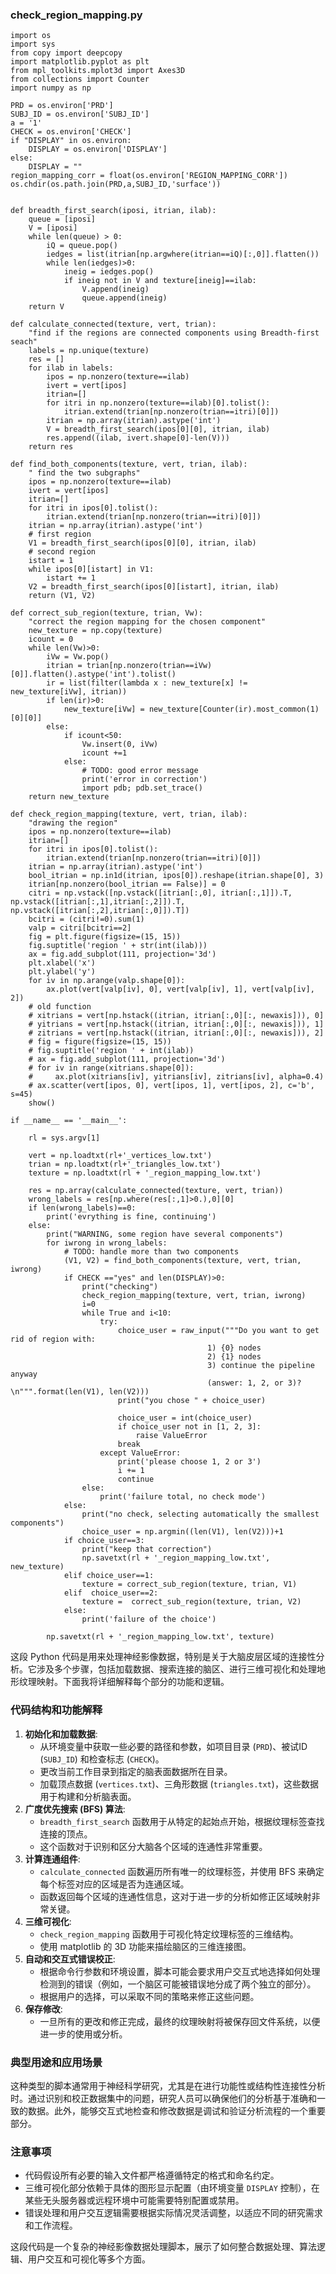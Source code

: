 





### check_region_mapping.py

```
import os
import sys
from copy import deepcopy
import matplotlib.pyplot as plt
from mpl_toolkits.mplot3d import Axes3D
from collections import Counter
import numpy as np

PRD = os.environ['PRD']
SUBJ_ID = os.environ['SUBJ_ID']
a = '1'
CHECK = os.environ['CHECK']
if "DISPLAY" in os.environ:
    DISPLAY = os.environ['DISPLAY']
else:
    DISPLAY = ""
region_mapping_corr = float(os.environ['REGION_MAPPING_CORR'])
os.chdir(os.path.join(PRD,a,SUBJ_ID,'surface'))


def breadth_first_search(iposi, itrian, ilab):
    queue = [iposi]
    V = [iposi]
    while len(queue) > 0:
        iQ = queue.pop()
        iedges = list(itrian[np.argwhere(itrian==iQ)[:,0]].flatten())
        while len(iedges)>0:
            ineig = iedges.pop()
            if ineig not in V and texture[ineig]==ilab:
                V.append(ineig)
                queue.append(ineig)
    return V

def calculate_connected(texture, vert, trian):
    "find if the regions are connected components using Breadth-first seach"
    labels = np.unique(texture) 
    res = []
    for ilab in labels:
        ipos = np.nonzero(texture==ilab)
        ivert = vert[ipos]
        itrian=[]
        for itri in np.nonzero(texture==ilab)[0].tolist():
            itrian.extend(trian[np.nonzero(trian==itri)[0]])
        itrian = np.array(itrian).astype('int')
        V = breadth_first_search(ipos[0][0], itrian, ilab)
        res.append((ilab, ivert.shape[0]-len(V)))
    return res

def find_both_components(texture, vert, trian, ilab):
    " find the two subgraphs"
    ipos = np.nonzero(texture==ilab)
    ivert = vert[ipos]
    itrian=[]
    for itri in ipos[0].tolist():
        itrian.extend(trian[np.nonzero(trian==itri)[0]])
    itrian = np.array(itrian).astype('int')
    # first region
    V1 = breadth_first_search(ipos[0][0], itrian, ilab)
    # second region
    istart = 1
    while ipos[0][istart] in V1:
        istart += 1   
    V2 = breadth_first_search(ipos[0][istart], itrian, ilab)
    return (V1, V2)

def correct_sub_region(texture, trian, Vw):
    "correct the region mapping for the chosen component"
    new_texture = np.copy(texture)
    icount = 0
    while len(Vw)>0:
        iVw = Vw.pop()
        itrian = trian[np.nonzero(trian==iVw)[0]].flatten().astype('int').tolist()
        ir = list(filter(lambda x : new_texture[x] != new_texture[iVw], itrian))
        if len(ir)>0:
            new_texture[iVw] = new_texture[Counter(ir).most_common(1)[0][0]] 
        else:
            if icount<50: 
                Vw.insert(0, iVw)
                icount +=1
            else:
                # TODO: good error message
                print('error in correction')
                import pdb; pdb.set_trace()
    return new_texture

def check_region_mapping(texture, vert, trian, ilab):
    "drawing the region"
    ipos = np.nonzero(texture==ilab)
    itrian=[]
    for itri in ipos[0].tolist():
        itrian.extend(trian[np.nonzero(trian==itri)[0]])
    itrian = np.array(itrian).astype('int')
    bool_itrian = np.in1d(itrian, ipos[0]).reshape(itrian.shape[0], 3)
    itrian[np.nonzero(bool_itrian == False)] = 0
    citri = np.vstack([np.vstack([itrian[:,0], itrian[:,1]]).T, np.vstack([itrian[:,1],itrian[:,2]]).T, np.vstack([itrian[:,2],itrian[:,0]]).T])
    bcitri = (citri!=0).sum(1)
    valp = citri[bcitri==2]
    fig = plt.figure(figsize=(15, 15))
    fig.suptitle('region ' + str(int(ilab)))
    ax = fig.add_subplot(111, projection='3d') 
    plt.xlabel('x')
    plt.ylabel('y')
    for iv in np.arange(valp.shape[0]):
        ax.plot(vert[valp[iv], 0], vert[valp[iv], 1], vert[valp[iv], 2])
    # old function
    # xitrians = vert[np.hstack((itrian, itrian[:,0][:, newaxis])), 0]
    # yitrians = vert[np.hstack((itrian, itrian[:,0][:, newaxis])), 1]
    # zitrians = vert[np.hstack((itrian, itrian[:,0][:, newaxis])), 2]
    # fig = figure(figsize=(15, 15))
    # fig.suptitle('region ' + int(ilab))
    # ax = fig.add_subplot(111, projection='3d') 
    # for iv in range(xitrians.shape[0]): 
    #     ax.plot(xitrians[iv], yitrians[iv], zitrians[iv], alpha=0.4)
    # ax.scatter(vert[ipos, 0], vert[ipos, 1], vert[ipos, 2], c='b', s=45)
    show()

if __name__ == '__main__':

    rl = sys.argv[1]
    
    vert = np.loadtxt(rl+'_vertices_low.txt')
    trian = np.loadtxt(rl+'_triangles_low.txt')
    texture = np.loadtxt(rl + '_region_mapping_low.txt')

    res = np.array(calculate_connected(texture, vert, trian))
    wrong_labels = res[np.where(res[:,1]>0.),0][0]
    if len(wrong_labels)==0:
        print('evrything is fine, continuing')
    else:
        print("WARNING, some region have several components")
        for iwrong in wrong_labels:
            # TODO: handle more than two components
            (V1, V2) = find_both_components(texture, vert, trian, iwrong)
            if CHECK =="yes" and len(DISPLAY)>0:
                print("checking")
                check_region_mapping(texture, vert, trian, iwrong)
                i=0
                while True and i<10:
                    try:
                        choice_user = raw_input("""Do you want to get rid of region with:
                                            1) {0} nodes
                                            2) {1} nodes
                                            3) continue the pipeline anyway
                                            (answer: 1, 2, or 3)? \n""".format(len(V1), len(V2)))
                        print("you chose " + choice_user)

                        choice_user = int(choice_user)
                        if choice_user not in [1, 2, 3]:
                            raise ValueError
                        break 
                    except ValueError:
                        print('please choose 1, 2 or 3')
                        i += 1
                        continue
                else:
                    print('failure total, no check mode')
            else:
                print("no check, selecting automatically the smallest components")
                choice_user = np.argmin((len(V1), len(V2)))+1
            if choice_user==3:
                print("keep that correction")
                np.savetxt(rl + '_region_mapping_low.txt', new_texture)
            elif choice_user==1:
                texture = correct_sub_region(texture, trian, V1)
            elif  choice_user==2:
                texture =  correct_sub_region(texture, trian, V2)
            else: 
                print('failure of the choice')

        np.savetxt(rl + '_region_mapping_low.txt', texture)
```



这段 Python 代码是用来处理神经影像数据，特别是关于大脑皮层区域的连接性分析。它涉及多个步骤，包括加载数据、搜索连接的脑区、进行三维可视化和处理地形纹理映射。下面我将详细解释每个部分的功能和逻辑。

### 代码结构和功能解释

1. **初始化和加载数据**:
   - 从环境变量中获取一些必要的路径和参数，如项目目录 (`PRD`)、被试ID (`SUBJ_ID`) 和检查标志 (`CHECK`)。
   - 更改当前工作目录到指定的脑表面数据所在目录。
   - 加载顶点数据 (`vertices.txt`)、三角形数据 (`triangles.txt`)，这些数据用于构建和分析脑表面。
2. **广度优先搜索 (BFS) 算法**:
   - `breadth_first_search` 函数用于从特定的起始点开始，根据纹理标签查找连接的顶点。
   - 这个函数对于识别和区分大脑各个区域的连通性非常重要。
3. **计算连通组件**:
   - `calculate_connected` 函数遍历所有唯一的纹理标签，并使用 BFS 来确定每个标签对应的区域是否为连通区域。
   - 函数返回每个区域的连通性信息，这对于进一步的分析如修正区域映射非常关键。
4. **三维可视化**:
   - `check_region_mapping` 函数用于可视化特定纹理标签的三维结构。
   - 使用 matplotlib 的 3D 功能来描绘脑区的三维连接图。
5. **自动和交互式错误校正**:
   - 根据命令行参数和环境设置，脚本可能会要求用户交互式地选择如何处理检测到的错误（例如，一个脑区可能被错误地分成了两个独立的部分）。
   - 根据用户的选择，可以采取不同的策略来修正这些问题。
6. **保存修改**:
   - 一旦所有的更改和修正完成，最终的纹理映射将被保存回文件系统，以便进一步的使用或分析。

### 典型用途和应用场景

这种类型的脚本通常用于神经科学研究，尤其是在进行功能性或结构性连接性分析时。通过识别和校正数据集中的问题，研究人员可以确保他们的分析基于准确和一致的数据。此外，能够交互式地检查和修改数据是调试和验证分析流程的一个重要部分。

### 注意事项

- 代码假设所有必要的输入文件都严格遵循特定的格式和命名约定。
- 三维可视化部分依赖于具体的图形显示配置（由环境变量 `DISPLAY` 控制），在某些无头服务器或远程环境中可能需要特别配置或禁用。
- 错误处理和用户交互逻辑需要根据实际情况灵活调整，以适应不同的研究需求和工作流程。

这段代码是一个复杂的神经影像数据处理脚本，展示了如何整合数据处理、算法逻辑、用户交互和可视化等多个方面。






